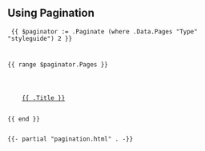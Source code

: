 

## Using Pagination

<code><pre>
{{ $paginator := .Paginate (where .Data.Pages "Type" "styleguide") 2 }}

{{ range $paginator.Pages }}
  <div class="post">
    <a href="{{ .Permalink }}">{{ .Title }}</a>
  </div>
{{ end }}

{{- partial "pagination.html" . -}}
</pre></code>
